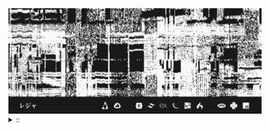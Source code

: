 <img src="./banner.png">
<details><summary> :: </summary>
<!--START_SECTION:waka-->

```
From: 09 August 2024 - To: 23 October 2024

Total Time: 488 hrs 18 mins

Python                     197 hrs 42 mins /////////----------------   37.48 %
JavaScript                 52 hrs 20 mins  //-----------------------   09.92 %
PHP                        47 hrs 1 min    //-----------------------   08.92 %
Other                      39 hrs 7 mins   //-----------------------   07.42 %
```

<!--END_SECTION:waka-->
</details>
